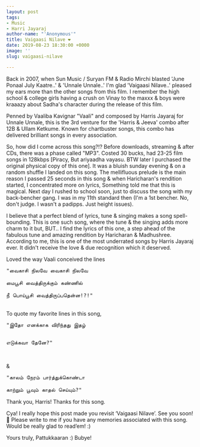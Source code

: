 ```yaml
---
layout: post
tags:
- Music
- Harri Jayaraj
author-name: "'Anonymous'"
title: Vaigaasi Nilave ❤️
date: 2019-08-23 18:30:00 +0000
image: ''
slug: vaigaasi-nilave

---
```

Back in 2007, when Sun Music / Suryan FM & Radio Mirchi blasted 'June Ponaal July Kaatre..' & 'Unnale Unnale..' I'm glad 'Vaigaasi Nilave..' pleased my ears more than the other songs from this film. I remember the high school & college girls having a crush on Vinay to the maxxx & boys were kraaazy about Sadha's character during the release of this film.

Penned by Vaaliba Kavignar "Vaali" and composed by Harris Jayaraj for Unnale Unnale, this is the 3rd venture for the 'Harris & Jeeva' combo after 12B & Ullam Ketkume. Known for chartbuster songs, this combo has delivered brilliant songs in every association. 

So, how did I come across this song?!? Before downloads, streaming & after CDs, there was a phase called "MP3". Costed 30 bucks, had 23-25 film songs in 128kbps \[Piracy, But ariyaadha vayasu. BTW later I purchased the original physical copy of this one\]. It was a bluish sunday evening & on a random shuffle I landed on this song. The mellifluous prelude is the main reason I passed 25 seconds in this song & when Haricharan's rendition started, I concentrated more on lyrics, Something told me that this is magical. Next day I rushed to school soon, just to discuss the song with my back-bencher gang. I was in my 11th standard then (I'm a 1st bencher. No, don't judge. I wasn't a padipps. Just height issues).

I believe that a perfect blend of lyrics, tune & singing makes a song spell-bounding. This is one such song, where the tune & the singing adds more charm to it but, BUT.. I find the lyrics of this one, a step ahead of the fabulous tune and amazing rendition by Haricharan & Madhushree. According to me, this is one of the most underrated songs by Harris Jayaraj ever. It didn't receive the love & due recognition which it deserved. 

Loved the way Vaali conceived the lines
<pre>
"வைகாசி நிலவே வைகாசி நிலவே

மைபூசி வைத்திருக்கும் கண்ணில்

நீ பொய்பூசி வைத்திருப்பதென்ன!?!"
</pre>
<br>
To quote my favorite lines in this song,
<pre>
"இதோ எனக்காக விரிந்தது இதழ்

எடுக்கவா தேனே?"
</pre>
<br>
& 
<pre>
"காலம் நேரம் பார்த்துக்கொண்டா

காற்றும் பூவும் காதல் செய்யும்?"
</pre>
Thank you, Harris! Thanks for this song. 

Cya! I really hope this post made you revisit ‘Vaigaasi Nilave’. See you soon! 🙂 Please write to me if you have any memories associated with this song. Would be really glad to read’em! :)

Yours truly, Pattukkaaran :) Bubye!